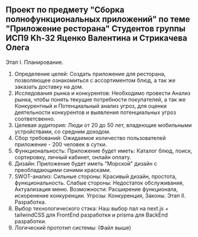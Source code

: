 Проект по предмету "Сборка полнофункциональных приложений" по теме "Приложение ресторана"
Студентов группы ИСП9 Kh-32 Яценко Валентина и Стрикачева Олега
------------------------------------------------------------------------------------------------
Этап I. Планирование.
  1. Определение целей:
    Создать приложение для ресторана, позволяющее ознакомиться с ассортиментом блюд, а так же заказать доставку на дом.
  2. Исследования рынка и конкурентов:
     Необходимо провести Анализ рынка, чтобы понять текущие потребности покупателей, а так же Конкурентный и Потенциальный анализ угроз, для оценки
деятельности конкурентов и выявления потенциальных угроз соответсвенно.
  3. Целевая аудитория:
    Люди от 20 до 50 лет, владеющие мобильными устройствами, со средним доходом.
  4. Сбор требований:
     Ожидаемое количество пользователей приложение - 200 человек в сутки.
  5. Функциональность:
    Приложение будет иметь: Каталог блюд, поиск, сортировку, личный кабинет, онлайн оплату.
  6. Дизайн: 
    Приложение будет иметь "Морской" дизайн с преобладающими синими красками.
  7. SWOT-анализ:
    Сильные стороны: Красивый дизайн, простота, функциональность.
    Слабые стороны: Недостаток обслуживания, Актуализация меню.
    Возможности: Расширение функционала, искоренение конкуренции.
    Угрозы: Конкуренция, Законы.
Этап II. Разработка.
  1. Выбор технологического стэка:
     Наш выбор пал на next.js + tailwindCSS для FrontEnd разработки и prisma для BackEnd разработки.
  2. Логический прототип системы:
     (Файл выше)
